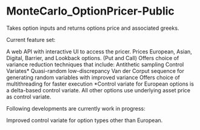 # MonteCarlo_OptionPricer-Public

Takes option inputs and returns options price and associated greeks.

Current feature set:

A web API with interactive UI to access the pricer.
Prices European, Asian, Digital, Barrier, and Lookback options. (Put and Call)
Offers choice of variance reduction techniques that include:
Antithetic sampling
Control Variates*
Quasi-random low-discrepancy Van der Corput sequence for generating random variables with improved variance
Offers choice of multithreading for faster execution
*Control variate for European options is a delta-based control variate. All other options use underlying asset price as control variate.

Following developments are currently work in progress:

Improved control variate for option types other than European.
